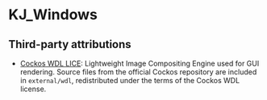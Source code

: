 # KJ_Windows

## Third-party attributions

- [Cockos WDL LICE](https://www.cockos.com/wdl/): Lightweight Image Compositing Engine used for GUI rendering. Source files from the official Cockos repository are included in `external/wdl`, redistributed under the terms of the Cockos WDL license.